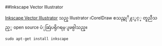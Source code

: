 ##Inkscape  Vector Illustrator

[Inkscape Vector Illustrator](http://www.inkscape.org/) သည္ Illustrator ၊CorelDraw စသည္တုိ႔ႏွင့္ 
တူညီသည့္ open source  ပံုဆြဲပရိုဂရမ္ျဖစ္ပါသည္။

    sudo apt-get install inkscape

